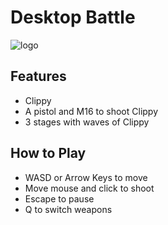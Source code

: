 # Desktop Battle

![logo](https://github.com/PxlBuzzard/Desktop_Battle/blob/master/Apparition/ApparitionContent/pictures/menuheader.png)

## Features
* Clippy
* A pistol and M16 to shoot Clippy
* 3 stages with waves of Clippy


## How to Play
* WASD or Arrow Keys to move
* Move mouse and click to shoot
* Escape to pause
* Q to switch weapons